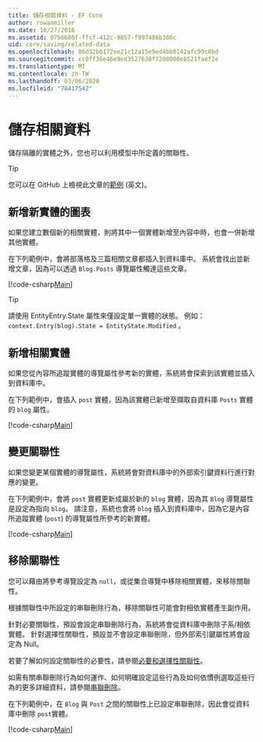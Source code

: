 ```yaml
---
title: 儲存相關資料 - EF Core
author: rowanmiller
ms.date: 10/27/2016
ms.assetid: 07b6680f-ffcf-412c-9857-f997486b386c
uid: core/saving/related-data
ms.openlocfilehash: 86d32b6172ee21c12a15e9ed4bb0142afc99c8bd
ms.sourcegitcommit: cc0ff36e46e9ed3527638f7208000e8521faef2e
ms.translationtype: MT
ms.contentlocale: zh-TW
ms.lasthandoff: 03/06/2020
ms.locfileid: "78417542"
---
```

# <a name="saving-related-data"></a>儲存相關資料

儲存隔離的實體之外，您也可以利用模型中所定義的關聯性。

> [!TIP]  
> 您可以在 GitHub 上檢視此文章的[範例](https://github.com/dotnet/EntityFramework.Docs/tree/master/samples/core/Saving/RelatedData/) \(英文\)。

## <a name="adding-a-graph-of-new-entities"></a>新增新實體的圖表

如果您建立數個新的相關實體，則將其中一個實體新增至內容中時，也會一併新增其他實體。

在下列範例中，會將部落格及三篇相關文章都插入到資料庫中。 系統會找出並新增文章，因為可以透過 `Blog.Posts` 導覽屬性觸達這些文章。

[!code-csharp[Main](../../../samples/core/Saving/RelatedData/Sample.cs#AddingGraphOfEntities)]

> [!TIP]  
> 請使用 EntityEntry.State 屬性來僅設定單一實體的狀態。 例如： `context.Entry(blog).State = EntityState.Modified` 。

## <a name="adding-a-related-entity"></a>新增相關實體

如果您從內容所追蹤實體的導覽屬性參考新的實體，系統將會探索到該實體並插入到資料庫中。

在下列範例中，會插入 `post` 實體，因為該實體已新增至擷取自資料庫 `Posts` 實體的 `blog` 屬性。

[!code-csharp[Main](../../../samples/core/Saving/RelatedData/Sample.cs#AddingRelatedEntity)]

## <a name="changing-relationships"></a>變更關聯性

如果您變更某個實體的導覽屬性，系統將會對資料庫中的外部索引鍵資料行進行對應的變更。

在下列範例中，會將 `post` 實體更新成屬於新的 `blog` 實體，因為其 `Blog` 導覽屬性是設定為指向 `blog`。 請注意，系統也會將 `blog` 插入到資料庫中，因為它是內容所追蹤實體 (`post`) 的導覽屬性所參考的新實體。

[!code-csharp[Main](../../../samples/core/Saving/RelatedData/Sample.cs#ChangingRelationships)]

## <a name="removing-relationships"></a>移除關聯性

您可以藉由將參考導覽設定為 `null`，或從集合導覽中移除相關實體，來移除關聯性。

根據關聯性中所設定的串聯刪除行為，移除關聯性可能會對相依實體產生副作用。

針對必要關聯性，預設會設定串聯刪除行為，系統將會從資料庫中刪除子系/相依實體。 針對選擇性關聯性，預設並不會設定串聯刪除，但外部索引鍵屬性將會設定為 Null。

若要了解如何設定關聯性的必要性，請參閱[必要和選擇性關聯性](../modeling/relationships.md#required-and-optional-relationships)。

如需有關串聯刪除行為如何運作、如何明確設定這些行為及如何依慣例選取這些行為的更多詳細資料，請參閱[串聯刪除](cascade-delete.md)。

在下列範例中，在 `Blog` 與 `Post` 之間的關聯性上已設定串聯刪除，因此會從資料庫中刪除 `post`實體。

[!code-csharp[Main](../../../samples/core/Saving/RelatedData/Sample.cs#RemovingRelationships)]
